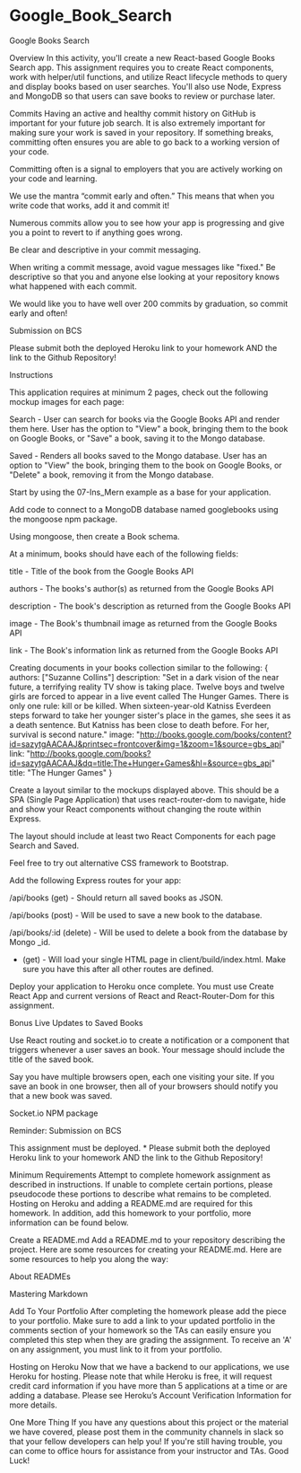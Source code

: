 # Google_Book_Search
Google Books Search

Overview
In this activity, you'll create a new React-based Google Books Search app. This assignment requires you to create React components, work with helper/util functions, and utilize React lifecycle methods to query and display books based on user searches. You'll also use Node, Express and MongoDB so that users can save books to review or purchase later.

Commits
Having an active and healthy commit history on GitHub is important for your future job search. It is also extremely important for making sure your work is saved in your repository. If something breaks, committing often ensures you are able to go back to a working version of your code.


Committing often is a signal to employers that you are actively working on your code and learning.


We use the mantra “commit early and often.”  This means that when you write code that works, add it and commit it!


Numerous commits allow you to see how your app is progressing and give you a point to revert to if anything goes wrong.




Be clear and descriptive in your commit messaging.

When writing a commit message, avoid vague messages like "fixed." Be descriptive so that you and anyone else looking at your repository knows what happened with each commit.



We would like you to have well over 200 commits by graduation, so commit early and often!



Submission on BCS

Please submit both the deployed Heroku link to your homework AND the link to the Github Repository!


Instructions


This application requires at minimum 2 pages, check out the following mockup images for each page:


Search - User can search for books via the Google Books API and render them here. User has the option to "View" a book, bringing them to the book on Google Books, or "Save" a book, saving it to the Mongo database.


Saved - Renders all books saved to the Mongo database. User has an option to "View" the book, bringing them to the book on Google Books, or "Delete" a book, removing it from the Mongo database.






Start by using the 07-Ins_Mern example as a base for your application.


Add code to connect to a MongoDB database named googlebooks using the mongoose npm package.


Using mongoose, then create a Book schema.


At a minimum, books should have each of the following fields:




title - Title of the book from the Google Books API


authors - The books's author(s) as returned from the Google Books API


description - The book's description as returned from the Google Books API


image - The Book's thumbnail image as returned from the Google Books API


link - The Book's information link as returned from the Google Books API


Creating documents in your books collection similar to the following:
{
  authors: ["Suzanne Collins"]
  description: "Set in a dark vision of the near future, a terrifying reality TV show is taking place. Twelve boys and twelve girls are forced to appear in a live event called The Hunger Games. There is only one rule: kill or be killed. When sixteen-year-old Katniss Everdeen steps forward to take her younger sister's place in the games, she sees it as a death sentence. But Katniss has been close to death before. For her, survival is second nature."
  image: "http://books.google.com/books/content?id=sazytgAACAAJ&printsec=frontcover&img=1&zoom=1&source=gbs_api"
  link: "http://books.google.com/books?id=sazytgAACAAJ&dq=title:The+Hunger+Games&hl=&source=gbs_api"
  title: "The Hunger Games"
}



Create a layout similar to the mockups displayed above. This should be a SPA (Single Page Application) that uses react-router-dom to navigate, hide and show your React components without changing the route within Express.



The layout should include at least two React Components for each page Search and Saved.


Feel free to try out alternative CSS framework to Bootstrap.



Add the following Express routes for your app:



/api/books (get) - Should return all saved books as JSON.


/api/books (post) - Will be used to save a new book to the database.


/api/books/:id (delete) - Will be used to delete a book from the database by Mongo _id.


* (get) - Will load your single HTML page in client/build/index.html. Make sure you have this after all other routes are defined.


Deploy your application to Heroku once complete. You must use Create React App and current versions of React and React-Router-Dom for this assignment.




Bonus Live Updates to Saved Books


Use React routing and socket.io to create a notification or a component that triggers whenever a user saves an book. Your message should include the title of the saved book.


Say you have multiple browsers open, each one visiting your site. If you save an book in one browser, then all of your browsers should notify you that a new book was saved.


Socket.io NPM package





Reminder: Submission on BCS


This assignment must be deployed. * Please submit both the deployed Heroku link to your homework AND the link to the Github Repository!



Minimum Requirements
Attempt to complete homework assignment as described in instructions. If unable to complete certain portions, please pseudocode these portions to describe what remains to be completed. Hosting on Heroku and adding a README.md are required for this homework. In addition, add this homework to your portfolio, more information can be found below.


Create a README.md
Add a README.md to your repository describing the project. Here are some resources for creating your README.md. Here are some resources to help you along the way:


About READMEs


Mastering Markdown




Add To Your Portfolio
After completing the homework please add the piece to your portfolio. Make sure to add a link to your updated portfolio in the comments section of your homework so the TAs can easily ensure you completed this step when they are grading the assignment. To receive an 'A' on any assignment, you must link to it from your portfolio.


Hosting on Heroku
Now that we have a backend to our applications, we use Heroku for hosting. Please note that while Heroku is free, it will request credit card information if you have more than 5 applications at a time or are adding a database.
Please see Heroku’s Account Verification Information for more details.


One More Thing
If you have any questions about this project or the material we have covered, please post them in the community channels in slack so that your fellow developers can help you! If you're still having trouble, you can come to office hours for assistance from your instructor and TAs.
Good Luck!
